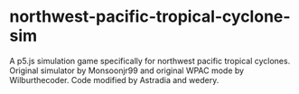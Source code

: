# northwest-pacific-tropical-cyclone-sim
A p5.js simulation game specifically for northwest pacific tropical cyclones. Original simulator by Monsoonjr99 and original WPAC mode by Wilburthecoder. Code modified by Astradia and wedery.
